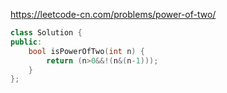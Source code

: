 https://leetcode-cn.com/problems/power-of-two/

```cpp
class Solution {
public:
    bool isPowerOfTwo(int n) {
        return (n>0&&!(n&(n-1)));
    }
};
```
